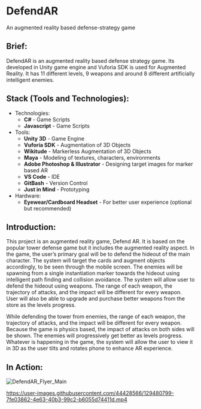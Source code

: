 # DefendAR
An augmented reality based defense-strategy game

Brief:
------

DefendAR is an augmented reality based defense strategy game. Its developed in Unity game engine and Vuforia SDK is used for Augmented Reality. It has 11 different levels, 9 weapons and around 8 different artificially intelligent enemies.

Stack (Tools and Technologies):
-------------------------------

- Technologies:
  - <b>C#</b> - Game Scripts
  - <b>Javascript</b> - Game Scripts
- Tools:
  - <b>Unity 3D</b> - Game Engine
  - <b>Vuforia SDK</b> - Augmentation of 3D Objects
  - <b>Wikitude</b> - Markerless Augmentation of 3D Objects
  - <b>Maya</b> - Modeling of textures, characters, environments
  - <b>Adobe Photoshop & Illustrator</b> - Designing target images for marker based AR
  - <b>VS Code</b> - IDE
  - <b>GitBash</b> - Version Control
  - <b>Just in Mind</b> - Prototyping
- Hardware:
  - <b>Eyewear/Cardboard Headset</b> - For better user experience (optional but recommended)

Introduction:
-------------
This project is an augmented reality game, Defend AR. It is based on the popular tower defense 
game but it includes the augmented reality aspect. In the game, the user’s primary goal 
will be to defend the hideout of the main character. The system will target the cards and augment 
objects accordingly, to be seen through the mobile screen. The enemies will be spawning from a 
single instantiation marker towards the hideout using intelligent path finding and collision 
avoidance. The system will allow user to defend the hideout using weapons. The range of each 
weapon, the trajectory of attacks, and the impact will be different for every weapon. User will 
also be able to upgrade and purchase better weapons from the store as the levels progress.

While defending the tower from enemies, the range of each weapon, the trajectory of attacks, and 
the impact will be different for every weapon. Because the game is physics based, the impact of attacks on both 
sides will be shown. The enemies will progressively get better as levels progress. Whatever is 
happening in the game, the system will allow the user to view it in 3D as the user tilts and rotates 
phone to enhance AR experience.

In Action:
----------
![DefendAR_Flyer_Main](https://user-images.githubusercontent.com/44428566/129480831-c7fe7c24-53ee-4682-b923-6ea746b8acc1.jpg)

https://user-images.githubusercontent.com/44428566/129480799-7fe03862-4e63-40b3-99c2-b6055d74411d.mp4
